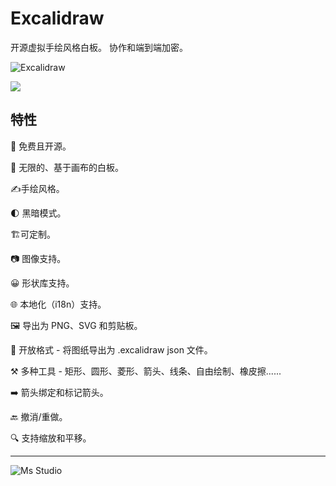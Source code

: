 # Excalidraw

开源虚拟手绘风格白板。 协作和端到端加密。

![Excalidraw](https://file.lifebus.top/imgs/excalidraw_cover.png)

![](https://img.shields.io/badge/%E6%96%B0%E7%96%86%E8%90%8C%E6%A3%AE%E8%BD%AF%E4%BB%B6%E5%BC%80%E5%8F%91%E5%B7%A5%E4%BD%9C%E5%AE%A4-%E6%8F%90%E4%BE%9B%E6%8A%80%E6%9C%AF%E6%94%AF%E6%8C%81-blue)

## 特性

💯 免费且开源。

🎨 无限的、基于画布的白板。

✍️手绘风格。

🌓 黑暗模式。

🏗️可定制。

📷 图像支持。

😀 形状库支持。

🌐 本地化（i18n）支持。

🖼️ 导出为 PNG、SVG 和剪贴板。

💾 开放格式 - 将图纸导出为 .excalidraw json 文件。

⚒️ 多种工具 - 矩形、圆形、菱形、箭头、线条、自由绘制、橡皮擦......

➡️ 箭头绑定和标记箭头。

🔙 撤消/重做。

🔍 支持缩放和平移。

---

![Ms Studio](https://file.lifebus.top/imgs/ms_blank_001.png)
